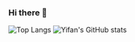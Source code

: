 ### Hi there 👋

![Top Langs](https://github-readme-stats.vercel.app/api/top-langs/?username=Verneinender&theme=tokyonight)
![Yifan's GitHub stats](https://github-readme-stats.vercel.app/api?username=Verneinender&show_icons=true&theme=tokyonight)

<!--
**Verneinender/Verneinender** is a ✨ _special_ ✨ repository because its `README.md` (this file) appears on your GitHub profile.



Here are some ideas to get you started:

- 🔭 I’m currently working on ...
- 🌱 I’m currently learning ...
- 👯 I’m looking to collaborate on ...
- 🤔 I’m looking for help with ...
- 💬 Ask me about ...
- 📫 How to reach me: ...
- 😄 Pronouns: ...
- ⚡ Fun fact: ...
-->

